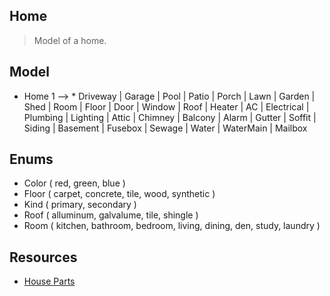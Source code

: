 Home
----
>Model of a home.

Model
-----
* Home 1 --> * Driveway | Garage | Pool | Patio | Porch | Lawn | Garden | Shed | Room | Floor |
               Door | Window | Roof | Heater | AC | Electrical | Plumbing | Lighting | Attic |
               Chimney | Balcony | Alarm | Gutter | Soffit | Siding | Basement | Fusebox |
               Sewage | Water | WaterMain | Mailbox

Enums
-----
* Color ( red, green, blue )
* Floor ( carpet, concrete, tile, wood, synthetic )
* Kind ( primary, secondary )
* Roof ( alluminum, galvalume, tile, shingle )
* Room ( kitchen, bathroom, bedroom, living, dining, den, study, laundry )

Resources
---------
* [House Parts](https://www.hippo.com/learn-center/parts-of-a-house)
